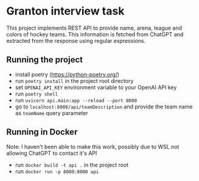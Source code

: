 # Granton interview task

This project implements REST API to provide name, arena, league and colors of hockey teams.
This information is fetched from ChatGPT and extracted from the response using regular expressions.

## Running the project

* install poetry (https://python-poetry.org/)
* run `poetry install` in the project root directory
* set `OPENAI_API_KEY` environment variable to your OpenAI API key
* run `poetry shell`
* run `uvicorn api.main:app --reload --port 8000`
* go to `localhost:8000/api/teamDescription` and provide the team name as `teamName` query parameter

## Running in Docker
Note: I haven't been able to make this work, possibly due to WSL not  allowing ChatGPT to contact it's API
* run `docker build -t api .` in the project root
* run `docker run -p 8000:8000 api`
